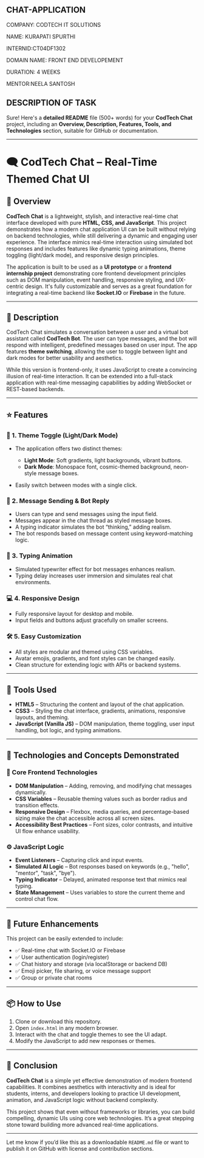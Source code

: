 ## CHAT-APPLICATION

COMPANY: CODTECH IT SOLUTIONS

NAME: KURAPATI SPURTHI

INTERNID:CT04DF1302

DOMAIN NAME: FRONT END DEVELOPEMENT

DURATION: 4 WEEKS

MENTOR:NEELA SANTOSH

## DESCRIPTION OF TASK
Sure! Here's a **detailed README** file (500+ words) for your **CodTech Chat** project, including an **Overview, Description, Features, Tools, and Technologies** section, suitable for GitHub or documentation.

---

# 🗨️ CodTech Chat – Real-Time Themed Chat UI

## 📘 Overview

**CodTech Chat** is a lightweight, stylish, and interactive real-time chat interface developed with pure **HTML, CSS, and JavaScript**. This project demonstrates how a modern chat application UI can be built without relying on backend technologies, while still delivering a dynamic and engaging user experience. The interface mimics real-time interaction using simulated bot responses and includes features like dynamic typing animations, theme toggling (light/dark mode), and responsive design principles.

The application is built to be used as a **UI prototype** or a **frontend internship project** demonstrating core frontend development principles such as DOM manipulation, event handling, responsive styling, and UX-centric design. It's fully customizable and serves as a great foundation for integrating a real-time backend like **Socket.IO** or **Firebase** in the future.

---

## 📄 Description

CodTech Chat simulates a conversation between a user and a virtual bot assistant called **CodTech Bot**. The user can type messages, and the bot will respond with intelligent, predefined messages based on user input. The app features **theme switching**, allowing the user to toggle between light and dark modes for better usability and aesthetics.

While this version is frontend-only, it uses JavaScript to create a convincing illusion of real-time interaction. It can be extended into a full-stack application with real-time messaging capabilities by adding WebSocket or REST-based backends.

---

## ⭐ Features

### 🎨 1. Theme Toggle (Light/Dark Mode)

* The application offers two distinct themes:

  * **Light Mode**: Soft gradients, light backgrounds, vibrant buttons.
  * **Dark Mode**: Monospace font, cosmic-themed background, neon-style message boxes.
* Easily switch between modes with a single click.

### 📨 2. Message Sending & Bot Reply

* Users can type and send messages using the input field.
* Messages appear in the chat thread as styled message boxes.
* A typing indicator simulates the bot “thinking,” adding realism.
* The bot responds based on message content using keyword-matching logic.

### 🧠 3. Typing Animation

* Simulated typewriter effect for bot messages enhances realism.
* Typing delay increases user immersion and simulates real chat environments.

### 💻 4. Responsive Design

* Fully responsive layout for desktop and mobile.
* Input fields and buttons adjust gracefully on smaller screens.

### 🛠️ 5. Easy Customization

* All styles are modular and themed using CSS variables.
* Avatar emojis, gradients, and font styles can be changed easily.
* Clean structure for extending logic with APIs or backend systems.

---

## 🧰 Tools Used

* **HTML5** – Structuring the content and layout of the chat application.
* **CSS3** – Styling the chat interface, gradients, animations, responsive layouts, and theming.
* **JavaScript (Vanilla JS)** – DOM manipulation, theme toggling, user input handling, bot logic, and typing animations.

---

## 🚀 Technologies and Concepts Demonstrated

### 🔧 Core Frontend Technologies

* **DOM Manipulation** – Adding, removing, and modifying chat messages dynamically.
* **CSS Variables** – Reusable theming values such as border radius and transition effects.
* **Responsive Design** – Flexbox, media queries, and percentage-based sizing make the chat accessible across all screen sizes.
* **Accessibility Best Practices** – Font sizes, color contrasts, and intuitive UI flow enhance usability.

### ⚙️ JavaScript Logic

* **Event Listeners** – Capturing click and input events.
* **Simulated AI Logic** – Bot responses based on keywords (e.g., "hello", "mentor", "task", "bye").
* **Typing Indicator** – Delayed, animated response text that mimics real typing.
* **State Management** – Uses variables to store the current theme and control chat flow.

---

## 🔮 Future Enhancements

This project can be easily extended to include:

* ✅ Real-time chat with Socket.IO or Firebase
* ✅ User authentication (login/register)
* ✅ Chat history and storage (via localStorage or backend DB)
* ✅ Emoji picker, file sharing, or voice message support
* ✅ Group or private chat rooms

---

## 📦 How to Use

1. Clone or download this repository.
2. Open `index.html` in any modern browser.
3. Interact with the chat and toggle themes to see the UI adapt.
4. Modify the JavaScript to add new responses or themes.

---

## 🙌 Conclusion

**CodTech Chat** is a simple yet effective demonstration of modern frontend capabilities. It combines aesthetics with interactivity and is ideal for students, interns, and developers looking to practice UI development, animation, and JavaScript logic without backend complexity.

This project shows that even without frameworks or libraries, you can build compelling, dynamic UIs using core web technologies. It’s a great stepping stone toward building more advanced real-time applications.

---

Let me know if you’d like this as a downloadable `README.md` file or want to publish it on GitHub with license and contribution sections.


